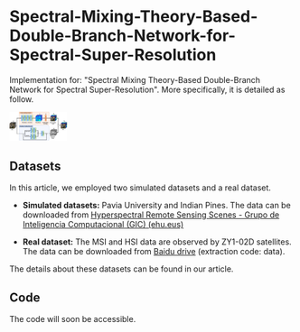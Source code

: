 # Spectral-Mixing-Theory-Based-Double-Branch-Network-for-Spectral-Super-Resolution
Implementation for: "Spectral Mixing Theory-Based Double-Branch Network for Spectral Super-Resolution". More specifically, it is detailed as follow.

<img src="./Framework.jpg" alt="Framework" style="zoom:10%;" />

## Datasets

In this article, we employed two simulated datasets and a real dataset.

+ **Simulated datasets:** Pavia University and Indian Pines. The data can be downloaded from [Hyperspectral Remote Sensing Scenes - Grupo de Inteligencia Computacional (GIC) (ehu.eus)](https://www.ehu.eus/ccwintco/index.php/Hyperspectral_Remote_Sensing_Scenes)

+ **Real dataset:** The MSI and HSI data are observed by ZY1-02D satellites. The data can be downloaded from [Baidu drive](https://pan.baidu.com/s/1fQo2pnJzl2PpBK-ZhZ5e3A) (extraction code: data).

The details about these datasets can be found in our article.

## Code
The code will soon be accessible.
